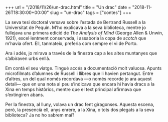+++
url = "/2018/11/26/un-drac.html"
title = "Un drac"
date = "2018-11-26T18:30:00+00:00"
slug = "un-drac"
tags = ["contes"]
+++

<p>La seva tesi doctoral versava sobre l’estada de Bertrand Russell a la Universitat de Pequín. M’ho explicava a la seva biblioteca, mentre jo fullejava una primera edició de <em>The Analysis of Mind</em> (George Allen & Unwin, 1921), excel·lentment conservada, i assaboria la copa de <em>scotch</em> que m’havia ofert. Ell, tanmateix, preferia com sempre el vi de Porto.</p>

<p>Ara i adés, jo mirava a través de la finestra cap a les altes muntanyes que s’albiraven urbs enllà.</p>

<p>Em contà el seu viatge. Tingué accés a documentació molt valuosa. Apunts microfilmats d’alumnes de Russell i llibres que li havien pertangut. Entre d’altres, un del qual només recordava —o només recorde jo ara aquest detall— que en una nota al peu s’indicava que encara hi havia dracs a la Xina en temps històrics, mentre que el text principal afirmava que s’extingiren abans.</p>

<p>Per la finestra, al lluny, volava un drac fent giragonses. Aquesta escena, però, la presencià ell, anys enrere, a la Xina, o tots dos plegats a la seva biblioteca? Ja no ho sabrem mai?</p>
